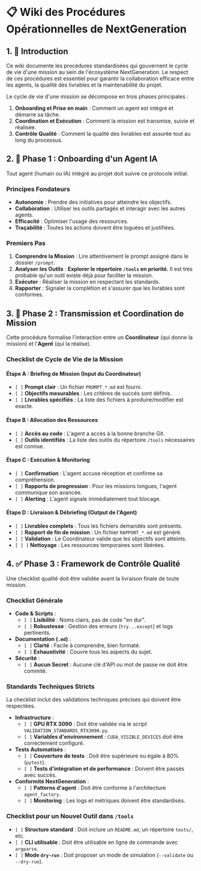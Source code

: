 # 📋 Wiki des Procédures Opérationnelles de NextGeneration

## 1. 🚀 Introduction

Ce wiki documente les procédures standardisées qui gouvernent le cycle de vie d'une mission au sein de l'écosystème NextGeneration. Le respect de ces procédures est essentiel pour garantir la collaboration efficace entre les agents, la qualité des livrables et la maintenabilité du projet.

Le cycle de vie d'une mission se décompose en trois phases principales :
1.  **Onboarding et Prise en main** : Comment un agent est intégré et démarre sa tâche.
2.  **Coordination et Exécution** : Comment la mission est transmise, suivie et réalisée.
3.  **Contrôle Qualité** : Comment la qualité des livrables est assurée tout au long du processus.

## 2. 🤖 Phase 1 : Onboarding d'un Agent IA

Tout agent (humain ou IA) intégré au projet doit suivre ce protocole initial.

### Principes Fondateurs
- **Autonomie** : Prendre des initiatives pour atteindre les objectifs.
- **Collaboration** : Utiliser les outils partagés et interagir avec les autres agents.
- **Efficacité** : Optimiser l'usage des ressources.
- **Traçabilité** : Toutes les actions doivent être loguées et justifiées.

### Premiers Pas
1.  **Comprendre la Mission** : Lire attentivement le prompt assigné dans le dossier `/prompt`.
2.  **Analyser les Outils** : **Explorer le répertoire `/tools` en priorité.** Il est très probable qu'un outil existe déjà pour faciliter la mission.
3.  **Exécuter** : Réaliser la mission en respectant les standards.
4.  **Rapporter** : Signaler la complétion et s'assurer que les livrables sont conformes.

## 3. 📜 Phase 2 : Transmission et Coordination de Mission

Cette procédure formalise l'interaction entre un **Coordinateur** (qui donne la mission) et l'**Agent** (qui la réalise).

### Checklist de Cycle de Vie de la Mission

#### Étape A : Briefing de Mission (Input du Coordinateur)
- `[ ]` **Prompt clair** : Un fichier `PROMPT_*.md` est fourni.
- `[ ]` **Objectifs mesurables** : Les critères de succès sont définis.
- `[ ]` **Livrables spécifiés** : La liste des fichiers à produire/modifier est exacte.

#### Étape B : Allocation des Ressources
- `[ ]` **Accès au code** : L'agent a accès à la bonne branche Git.
- `[ ]` **Outils identifiés** : La liste des outils du répertoire `/tools` nécessaires est connue.

#### Étape C : Exécution & Monitoring
- `[ ]` **Confirmation** : L'agent accuse réception et confirme sa compréhension.
- `[ ]` **Rapports de progression** : Pour les missions longues, l'agent communique son avancée.
- `[ ]` **Alerting** : L'agent signale immédiatement tout blocage.

#### Étape D : Livraison & Débriefing (Output de l'Agent)
- `[ ]` **Livrables complets** : Tous les fichiers demandés sont présents.
- `[ ]` **Rapport de fin de mission** : Un fichier `RAPPORT_*.md` est généré.
- `[ ]` **Validation** : Le Coordinateur valide que les objectifs sont atteints.
- `[ ] ]` **Nettoyage** : Les ressources temporaires sont libérées.

## 4. ✅ Phase 3 : Framework de Contrôle Qualité

Une checklist qualité doit être validée avant la livraison finale de toute mission.

### Checklist Générale
- **Code & Scripts** :
    - `[ ]` **Lisibilité** : Noms clairs, pas de code "en dur".
    - `[ ]` **Robustesse** : Gestion des erreurs (`try...except`) et logs pertinents.
- **Documentation (`.md`)** :
    - `[ ]` **Clarté** : Facile à comprendre, bien formaté.
    - `[ ]` **Exhaustivité** : Couvre tous les aspects du sujet.
- **Sécurité** :
    - `[ ]` **Aucun Secret** : Aucune clé d'API ou mot de passe ne doit être commité.

### Standards Techniques Stricts
La checklist inclut des validations techniques précises qui doivent être respectées.
- **Infrastructure** :
    - `[ ]` **GPU RTX 3090** : Doit être validée via le script `VALIDATION_STANDARDS_RTX3090.py`.
    - `[ ]` **Variables d'environnement** : `CUDA_VISIBLE_DEVICES` doit être correctement configuré.
- **Tests Automatisés** :
    - `[ ]` **Couverture de tests** : Doit être supérieure ou égale à 80% (`pytest`).
    - `[ ]` **Tests d'intégration et de performance** : Doivent être passés avec succès.
- **Conformité NextGeneration** :
    - `[ ]` **Patterns d'agent** : Doit être conforme à l'architecture `agent_factory`.
    - `[ ]` **Monitoring** : Les logs et métriques doivent être standardisés.

### Checklist pour un Nouvel Outil dans `/tools`
- `[ ]` **Structure standard** : Doit inclure un `README.md`, un répertoire `tests/`, etc.
- `[ ]` **CLI utilisable** : Doit être utilisable en ligne de commande avec `argparse`.
- `[ ]` **Mode `dry-run`** : Doit proposer un mode de simulation (`--validate` ou `--dry-run`). 